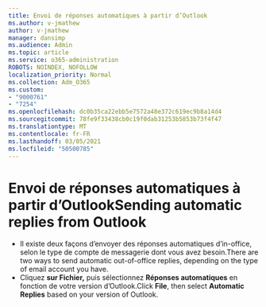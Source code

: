 ```yaml
---
title: Envoi de réponses automatiques à partir d’Outlook
ms.author: v-jmathew
author: v-jmathew
manager: dansimp
ms.audience: Admin
ms.topic: article
ms.service: o365-administration
ROBOTS: NOINDEX, NOFOLLOW
localization_priority: Normal
ms.collection: Adm_O365
ms.custom:
- "9000761"
- "7254"
ms.openlocfilehash: dc0b35ca22ebb5e7572a48e372c619ec9b8a14d4
ms.sourcegitcommit: 78fe9f33438cb0c19f0dab31253b5853b73f4f47
ms.translationtype: MT
ms.contentlocale: fr-FR
ms.lasthandoff: 03/05/2021
ms.locfileid: "50500785"
---
```

# <a name="sending-automatic-replies-from-outlook"></a><span data-ttu-id="933d5-102">Envoi de réponses automatiques à partir d’Outlook</span><span class="sxs-lookup"><span data-stu-id="933d5-102">Sending automatic replies from Outlook</span></span>

- <span data-ttu-id="933d5-103">Il existe deux façons d’envoyer des réponses automatiques d’in-office, selon le type de compte de messagerie dont vous avez besoin.</span><span class="sxs-lookup"><span data-stu-id="933d5-103">There are two ways to send automatic out-of-office replies, depending on the type of email account you have.</span></span>
- <span data-ttu-id="933d5-104">Cliquez **sur Fichier,** puis sélectionnez **Réponses automatiques** en fonction de votre version d’Outlook.</span><span class="sxs-lookup"><span data-stu-id="933d5-104">Click **File**, then select **Automatic Replies** based on your version of Outlook.</span></span>
